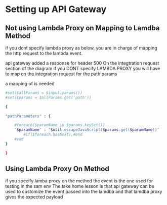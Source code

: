 # Setting up API Gateway

 


## Not using Lambda Proxy on Mapping to Lamdba Method

if you dont specify lambda proxy as below, you are in charge of mapping the http request to the lambda event.

api gateway 
added a response for header 500
On the integtration request section of the diagram if you DONT specify LAMBDA PROXY you will have to map
on the integration request for the path params 

a mapping of is needed

```bash
#set($allParams = $input.params())
#set($params = $allParams.get('path'))

{
 
"pathParameters" : {

    #foreach($paramName in $params.keySet())
    "$paramName" : "$util.escapeJavaScript($params.get($paramName))"
        #if($foreach.hasNext),#end
    #end
}

}
```

## Using Lambda Proxy On Method

if you specify lamba proxy on the method the event is the one used for testing in the sam env
The take home lesson is that api gateway can be used to customize the event passed into the lamdba
and that lamdba proxy gives the expected payload
